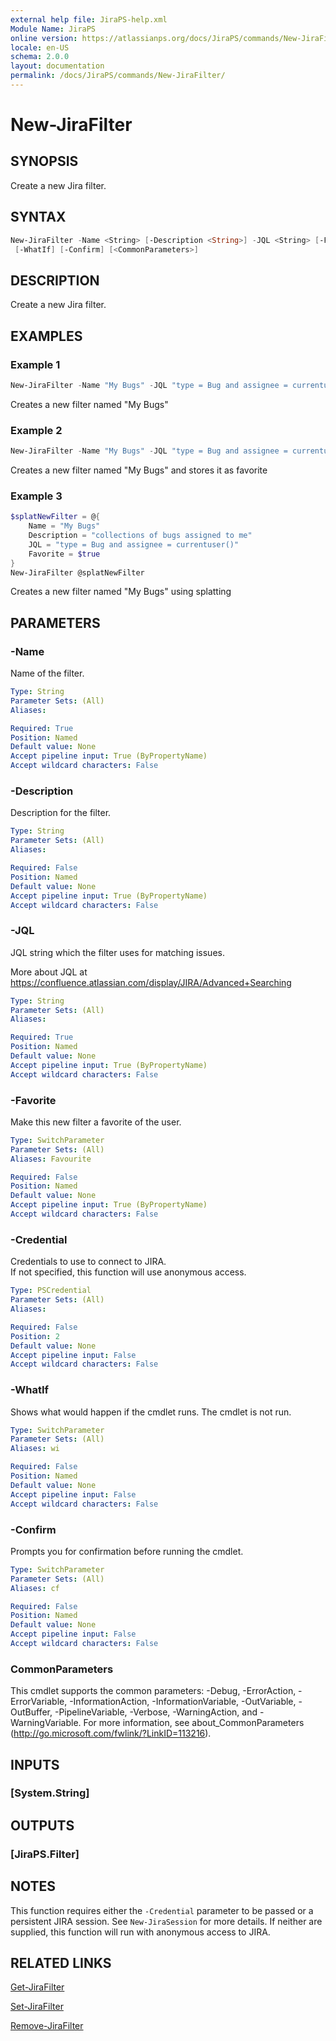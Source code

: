 ```yaml
---
external help file: JiraPS-help.xml
Module Name: JiraPS
online version: https://atlassianps.org/docs/JiraPS/commands/New-JiraFilter/
locale: en-US
schema: 2.0.0
layout: documentation
permalink: /docs/JiraPS/commands/New-JiraFilter/
---
```

# New-JiraFilter

## SYNOPSIS

Create a new Jira filter.

## SYNTAX

```powershell
New-JiraFilter -Name <String> [-Description <String>] -JQL <String> [-Favorite] [-Credential <PSCredential>]
 [-WhatIf] [-Confirm] [<CommonParameters>]
```

## DESCRIPTION

Create a new Jira filter.

## EXAMPLES

### Example 1

```powershell
New-JiraFilter -Name "My Bugs" -JQL "type = Bug and assignee = currentuser()"
```

Creates a new filter named "My Bugs"

### Example 2

```powershell
New-JiraFilter -Name "My Bugs" -JQL "type = Bug and assignee = currentuser()" -Favorite
```

Creates a new filter named "My Bugs" and stores it as favorite

### Example 3

```powershell
$splatNewFilter = @{
    Name = "My Bugs"
    Description = "collections of bugs assigned to me"
    JQL = "type = Bug and assignee = currentuser()"
    Favorite = $true
}
New-JiraFilter @splatNewFilter
```

Creates a new filter named "My Bugs" using splatting

## PARAMETERS

### -Name

Name of the filter.

```yaml
Type: String
Parameter Sets: (All)
Aliases:

Required: True
Position: Named
Default value: None
Accept pipeline input: True (ByPropertyName)
Accept wildcard characters: False
```

### -Description

Description for the filter.

```yaml
Type: String
Parameter Sets: (All)
Aliases:

Required: False
Position: Named
Default value: None
Accept pipeline input: True (ByPropertyName)
Accept wildcard characters: False
```

### -JQL

JQL string which the filter uses for matching issues.

More about JQL at <https://confluence.atlassian.com/display/JIRA/Advanced+Searching>

```yaml
Type: String
Parameter Sets: (All)
Aliases:

Required: True
Position: Named
Default value: None
Accept pipeline input: True (ByPropertyName)
Accept wildcard characters: False
```

### -Favorite

Make this new filter a favorite of the user.

```yaml
Type: SwitchParameter
Parameter Sets: (All)
Aliases: Favourite

Required: False
Position: Named
Default value: None
Accept pipeline input: True (ByPropertyName)
Accept wildcard characters: False
```

### -Credential

Credentials to use to connect to JIRA.  
If not specified, this function will use anonymous access.

```yaml
Type: PSCredential
Parameter Sets: (All)
Aliases:

Required: False
Position: 2
Default value: None
Accept pipeline input: False
Accept wildcard characters: False
```

### -WhatIf

Shows what would happen if the cmdlet runs.
The cmdlet is not run.

```yaml
Type: SwitchParameter
Parameter Sets: (All)
Aliases: wi

Required: False
Position: Named
Default value: None
Accept pipeline input: False
Accept wildcard characters: False
```

### -Confirm

Prompts you for confirmation before running the cmdlet.

```yaml
Type: SwitchParameter
Parameter Sets: (All)
Aliases: cf

Required: False
Position: Named
Default value: None
Accept pipeline input: False
Accept wildcard characters: False
```

### CommonParameters

This cmdlet supports the common parameters: -Debug, -ErrorAction, -ErrorVariable, -InformationAction, -InformationVariable, -OutVariable, -OutBuffer, -PipelineVariable, -Verbose, -WarningAction, and -WarningVariable.
For more information, see about_CommonParameters (http://go.microsoft.com/fwlink/?LinkID=113216).

## INPUTS

### [System.String]

## OUTPUTS

### [JiraPS.Filter]

## NOTES

This function requires either the `-Credential` parameter to be passed or a persistent JIRA session.
See `New-JiraSession` for more details.
If neither are supplied, this function will run with anonymous access to JIRA.

## RELATED LINKS

[Get-JiraFilter](../Get-JiraFilter/)

[Set-JiraFilter](../Set-JiraFilter/)

[Remove-JiraFilter](../Remove-JiraFilter/)
